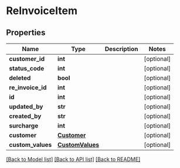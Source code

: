 # ReInvoiceItem

## Properties
Name | Type | Description | Notes
------------ | ------------- | ------------- | -------------
**customer_id** | **int** |  | [optional] 
**status_code** | **int** |  | [optional] 
**deleted** | **bool** |  | [optional] 
**re_invoice_id** | **int** |  | [optional] 
**id** | **int** |  | [optional] 
**updated_by** | **str** |  | [optional] 
**created_by** | **str** |  | [optional] 
**surcharge** | **int** |  | [optional] 
**customer** | [**Customer**](Customer.md) |  | [optional] 
**custom_values** | [**CustomValues**](CustomValues.md) |  | [optional] 

[[Back to Model list]](../README.md#documentation-for-models) [[Back to API list]](../README.md#documentation-for-api-endpoints) [[Back to README]](../README.md)

